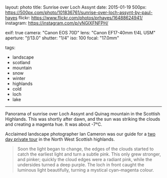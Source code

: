 layout: photo
title: Sunrise over Loch Assynt
date: 2015-01-19
500px: https://500px.com/photo/101836761/sunrise-over-loch-assynt-by-paul-hayes
flickr: https://www.flickr.com/photos/prhayes/16488624941/
instagram: https://instagram.com/p/yNGIXFNFPH/

exif: true
camera: "Canon EOS 70D"
lens: "Canon EF17-40mm f/4L USM"
aperture: "ƒ/13.0"
shutter: "1/4"
iso: 100
focal: "17.0mm"

tags:
  - landscape
  - scotland
  - mountain
  - snow
  - winter
  - highlands
  - cold
  - loch
  - lake
---

Panorama of sunrise over Loch Assynt and Quinag mountain in the Scottish Highlands. This was shortly after dawn, and the sun was striking the clouds and creating a magenta hue. It was about -7°C.

Acclaimed landscape photographer Ian Cameron was our guide for a [two day private tour](http://sam-and-paul.com/2015/01/landscape-photography-scottish-highlands/3/) in the North West Scottish highlands.

> Soon the light began to change, the edges of the clouds started to catch the earliest light and turn a subtle pink. This only grew stronger, and pinker; quickly the cloud edges were a radiant pink, while the undersides turned a deep purple. The loch in front caught the luminous light beautifully, turning a mystical cyan–magenta colour.
